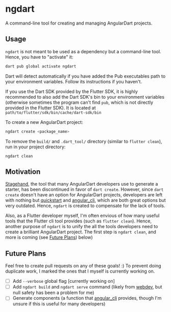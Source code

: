 # ngdart

A command-line tool for creating and managing AngularDart projects.

## Usage

`ngdart` is not meant to be used as a dependency but a command-line tool. Hence, you have to "activate" it:

```bash
dart pub global activate ngdart
```

Dart will detect automatically if you have added the Pub executables path to your environment variables. Follow its instructions if you haven't.

If you use the Dart SDK provided by the Flutter SDK, it is highly recommended to also add the Dart SDK's bin to your environment variables (otherwise sometimes the program can't find `pub`, which is not directly provided in the Flutter SDK). It is located at `path/to/flutter/sdk/bin/cache/dart-sdk/bin`

To create a new AngularDart project:

```bash
ngdart create <package_name>
```

To remove the `build/` and `.dart_tool/` directory (similar to `flutter clean`), run in your project directory:
```
ngdart clean
```

## Motivation

[Stagehand](https://pub.dev/packages/stagehand), the tool that many AngularDart developers use to generate a starter, has been discontinued in favor of `dart create`. However, since `dart create` doesn't have an option for AngularDart projects, developers are left with nothing but [quickstart](https://github.com/googlearchive/quickstart/tree/master) and [angular_cli](https://pub.dev/packages/angular_cli), which are both great options but very outdated. Hence, `ngdart` is created to compensate for the lack of tools.

Also, as a Flutter developer myself, I'm often envious of how many useful tools that the Flutter cli tool provides (such as `flutter clean`). Hence, another purpose of `ngdart` is to unify the all the tools developers need to create a brilliant AngularDart project. The first step is `ngdart clean`, and more is coming (see [Future Plans](#future-plans)) below)

## Future Plans

Feel free to create pull requests on any of these goals! :) To prevent doing duplicate work, I marked the ones that I myself is currently working on.

* [ ] Add `--verbose` global flag [currently working on]
* [ ] Add `ngdart build` and `ngdart serve` command (likely from [webdev](https://pub.dev/packages/webdev), but null safety has been a problem for me)
* [ ] Generate components (a function that [angular_cli](https://pub.dev/packages/angular_cli) provides, though I'm unsure if this is useful for many developers)